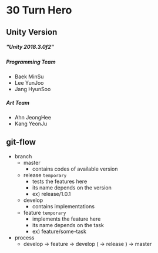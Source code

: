 30 Turn Hero
============

Unity Version 
-------------

##### "Unity 2018.3.0f2"


##### Programming Team

- Baek MinSu
- Lee YunJoo
- Jang HyunSoo


##### Art Team

- Ahn JeongHee
- Kang YeonJu



git-flow
--------
- branch
	- master
		- contains codes of available version
	- release `temporary`
		- tests the features here
		- its name depends on the version
		- ex) release/1.0.1
	- develop
		- contains implementations
	- feature `temporary`
		- implements the feature here
		- its name depends on the task
		- ex) feature/some-task
- process
	- develop -> feature -> develop ( -> release ) -> master
